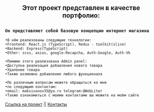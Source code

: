 <h2 align="center">Этот проект представлен в качестве портфолио:<h2>

### `Он представляет собой базовую концепцию интернет магазина`

`•В нём реализованы следующие технологии:`<br>
`•Frontend: React.js (TypeScript), Redux - toolkit(slice)`<br>
`•Backend: Express(TypeScript)`<br>
`•Other: scss, axios, google-Recapcha, Auth-Google, Auth-Vk`<br>
` ` <br>
`•Помимо этого реализована Admin panel: `<br>
`•Доступна реализация добавления нового товара `<br>
`•Удаление товара`<br>
`•Также возможно добавление любого функционала`<br>
` `<br>
`•По различным вопросам можете обращаться ко мне`<br>
`•по следующим контактам:` <br>
`•email: maksivanov35@ya.ru telegram:@WebLiter`<br>
`•Также ознакомиться с моими контактами вы можите на моём сайте`<br>

<a href="https://store.web-liter.ru/">Ссылка на проект</a> ||
<a href="https://web-liter.ru/contacts">Контакты</a>
